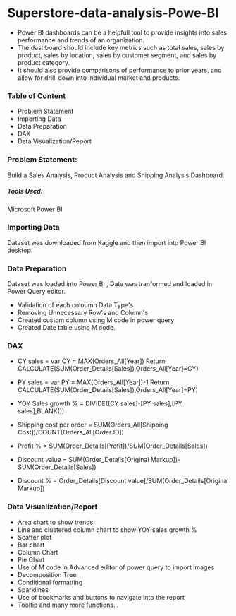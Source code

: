 # Superstore-data-analysis-Powe-BI
- Power BI dashboards can be a helpfull tool to provide insights into sales performance and trends of an organization.
- The dashboard should include key metrics such as total sales, sales by product, sales by location, sales by customer segment, and sales by product category.
- It should also provide comparisons of performance to prior years, and allow for drill-down into individual market and products.

### Table of Content
- Problem Statement
- Importing Data
- Data Preparation
- DAX
- Data Visualization/Report

### Problem Statement:
Build a Sales Analysis, Product Analysis and Shipping Analysis Dashboard.

##### Tools Used:
Microsoft Power BI

### Importing Data
Dataset was downloaded from Kaggle and then import into Power BI desktop.

### Data Preparation
Dataset was loaded into Power BI , Data was tranformed and loaded in Power Query editor.

- Validation of each coloumn Data Type's
- Removing Unnecessary Row's and Column's
- Created custom column using M code in power query
- Created Date table using M code.

### DAX
- CY sales = 
var CY = MAX(Orders_All[Year])
Return
CALCULATE(SUM(Order_Details[Sales]),Orders_All[Year]=CY)

- PY sales = 
var PY = MAX(Orders_All[Year])-1
Return
CALCULATE(SUM(Order_Details[Sales]),Orders_All[Year]=PY)

- YOY Sales growth % = DIVIDE([CY sales]-[PY sales],[PY sales],BLANK())
- Shipping cost per order = SUM(Orders_All[Shipping Cost])/COUNT(Orders_All[Order ID])
- Profit % = SUM(Order_Details[Profit])/SUM(Order_Details[Sales])
- Discount value = SUM(Order_Details[Original Markup])-SUM(Order_Details[Sales])
- Discount % = Order_Details[Discount value]/SUM(Order_Details[Original Markup])

### Data Visualization/Report
- Area chart to show trends
- Line and clustered column chart to show YOY sales growth %
- Scatter plot
- Bar chart
- Column Chart
- Pie Chart
- Use of M code in Advanced editor of power query to import images
- Decomposition Tree
- Conditional formatting
- Sparklines
- Use of bookmarks and buttons to navigate into the report
- Tooltip and many more functions...

